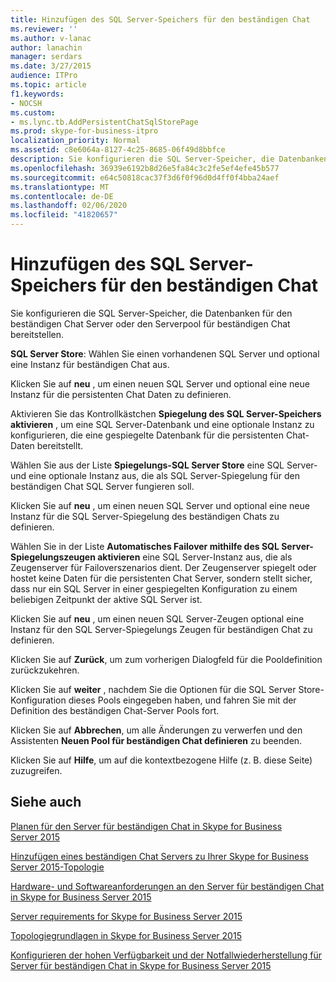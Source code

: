 ```yaml
---
title: Hinzufügen des SQL Server-Speichers für den beständigen Chat
ms.reviewer: ''
ms.author: v-lanac
author: lanachin
manager: serdars
ms.date: 3/27/2015
audience: ITPro
ms.topic: article
f1.keywords:
- NOCSH
ms.custom:
- ms.lync.tb.AddPersistentChatSqlStorePage
ms.prod: skype-for-business-itpro
localization_priority: Normal
ms.assetid: c8e6064a-8127-4c25-8685-06f49d8bbfce
description: Sie konfigurieren die SQL Server-Speicher, die Datenbanken für den beständigen Chat Server oder den Serverpool für beständigen Chat bereitstellen.
ms.openlocfilehash: 36939e6192b8d26e5fa84c3c2fe5ef4efe45b577
ms.sourcegitcommit: e64c50818cac37f3d6f0f96d0d4ff0f4bba24aef
ms.translationtype: MT
ms.contentlocale: de-DE
ms.lasthandoff: 02/06/2020
ms.locfileid: "41820657"
---
```

# <a name="add-persistent-chat-sql-server-store"></a>Hinzufügen des SQL Server-Speichers für den beständigen Chat
 
Sie konfigurieren die SQL Server-Speicher, die Datenbanken für den beständigen Chat Server oder den Serverpool für beständigen Chat bereitstellen.
  
 **SQL Server Store**: Wählen Sie einen vorhandenen SQL Server und optional eine Instanz für beständigen Chat aus.
  
Klicken Sie auf **neu** , um einen neuen SQL Server und optional eine neue Instanz für die persistenten Chat Daten zu definieren.
  
Aktivieren Sie das Kontrollkästchen **Spiegelung des SQL Server-Speichers aktivieren** , um eine SQL Server-Datenbank und eine optionale Instanz zu konfigurieren, die eine gespiegelte Datenbank für die persistenten Chat-Daten bereitstellt.
  
Wählen Sie aus der Liste **Spiegelungs-SQL Server Store** eine SQL Server-und eine optionale Instanz aus, die als SQL Server-Spiegelung für den beständigen Chat SQL Server fungieren soll.
  
Klicken Sie auf **neu** , um einen neuen SQL Server und optional eine neue Instanz für die SQL Server-Spiegelung des beständigen Chats zu definieren.
  
Wählen Sie in der Liste **Automatisches Failover mithilfe des SQL Server-Spiegelungszeugen aktivieren** eine SQL Server-Instanz aus, die als Zeugenserver für Failoverszenarios dient. Der Zeugenserver spiegelt oder hostet keine Daten für die persistenten Chat Server, sondern stellt sicher, dass nur ein SQL Server in einer gespiegelten Konfiguration zu einem beliebigen Zeitpunkt der aktive SQL Server ist.
  
Klicken Sie auf **neu** , um einen neuen SQL Server-Zeugen optional eine Instanz für den SQL Server-Spiegelungs Zeugen für beständigen Chat zu definieren.
  
Klicken Sie auf **Zurück**, um zum vorherigen Dialogfeld für die Pooldefinition zurückzukehren.
  
Klicken Sie auf **weiter** , nachdem Sie die Optionen für die SQL Server Store-Konfiguration dieses Pools eingegeben haben, und fahren Sie mit der Definition des beständigen Chat-Server Pools fort.
  
Klicken Sie auf **Abbrechen**, um alle Änderungen zu verwerfen und den Assistenten **Neuen Pool für beständigen Chat definieren** zu beenden.
  
Klicken Sie auf **Hilfe**, um auf die kontextbezogene Hilfe (z. B. diese Seite) zuzugreifen.
  
## <a name="see-also"></a>Siehe auch

[Planen für den Server für beständigen Chat in Skype for Business Server 2015](../../plan-your-deployment/persistent-chat-server/persistent-chat-server.md)
  
[Hinzufügen eines beständigen Chat Servers zu Ihrer Skype for Business Server 2015-Topologie](../../deploy/deploy-persistent-chat-server/add-persistent-chat-server.md)
  
[Hardware- und Softwareanforderungen an den Server für beständigen Chat in Skype for Business Server 2015](../../plan-your-deployment/persistent-chat-server/hardware-and-software-requirements.md)
  
[Server requirements for Skype for Business Server 2015](../../plan-your-deployment/requirements-for-your-environment/server-requirements.md)
  
[Topologiegrundlagen in Skype for Business Server 2015](../../plan-your-deployment/topology-basics/topology-basics.md)
  
[Konfigurieren der hohen Verfügbarkeit und der Notfallwiederherstellung für Server für beständigen Chat in Skype for Business Server 2015](../../deploy/deploy-persistent-chat-server/configure-hadr-for-persistent-chat.md)
